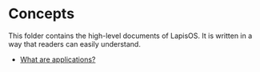 # Concepts

This folder contains the high-level documents of LapisOS.
It is written in a way that readers can easily understand.

- [What are applications?](applications.md)